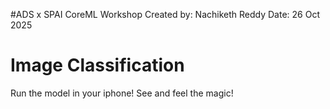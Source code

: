 #ADS x SPAI CoreML Workshop
Created by: Nachiketh Reddy
Date: 26 Oct 2025
# Image Classification
Run the model in your iphone! See and feel the magic!
